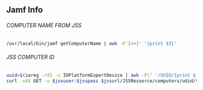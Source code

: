 ## Jamf Info

###### COMPUTER NAME FROM JSS
```bash
/usr/local/bin/jamf getComputerName | awk -F'[<>]' '{print $3}'
```

###### JSS COMPUTER ID
```bash
uuid=$(ioreg -rd1 -c IOPlatformExpertDevice | awk -F\" '/UUID/{print $(NF-1)}')
curl -skX GET -u $jssuser:$jsspass $jssurl/JSSResource/computers/udid/$uuid | xmllint --xpath "string(/computer/general/id)" -
```
